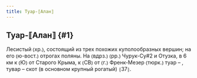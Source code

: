 ```yaml
---
title: Туар-⟦Алан⟧
---
```

## Туар-⟦Алан⟧ {#1}

Лесистый ⦅хр.⦆, состоящий из трех похожих куполообразных вершин; на его ⦅ю-вост.⦆ отрогах поляны. На ⦅вдрз.⦆ ⦅рр.⦆ Чурук-Су#2 и Отузка, в 6 км к ⦅Ю⦆ от Старого Крыма, к ⦅СВ⦆ от ⦅г.⦆ Френк-Мезер ⦅тюрк.⦆ туар – , тувар – скот (в основном крупный рогатый) ⦃З7⦄.
